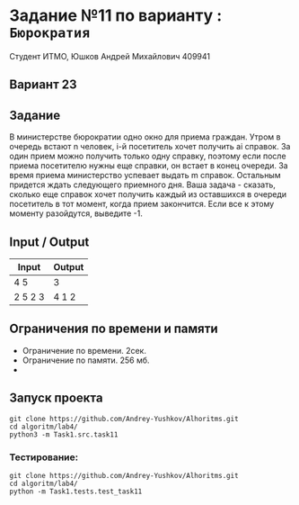 # Задание №11 по варианту  : `Бюрократия`

Студент ИТМО,  Юшков Андрей Михайлович  409941

## Вариант 23

## Задание

В министерстве бюрократии одно окно для приема граждан. Утром в очередь
встают n человек, i-й посетитель хочет получить ai справок. За один прием можно
получить только одну справку, поэтому если после приема посетителю нужны
еще справки, он встает в конец очереди. За время приема министерство успевает
выдать m справок. Остальным придется ждать следующего приемного дня. Ваша
задача - сказать, сколько еще справок хочет получить каждый из оставшихся
в очереди посетитель в тот момент, когда прием закончится. Если все к этому
моменту разойдутся, выведите -1.

## Input / Output

| Input   | Output |
|---------|--------|
| 4 5     | 3      | 
| 2 5 2 3 | 4 1 2  |

## Ограничения по времени и памяти

- Ограничение по времени. 2сек.
- Ограничение по памяти. 256 мб.
- 
## Запуск проекта

`git clone https://github.com/Andrey-Yushkov/Alhoritms.git`   
`cd algoritm/lab4/`  
`python3 -m Task1.src.task11`   
   
### Тестирование:   
   
`git clone https://github.com/Andrey-Yushkov/Alhoritms.git`   
`cd algoritm/lab4/`  
`python -m Task1.tests.test_task11`      